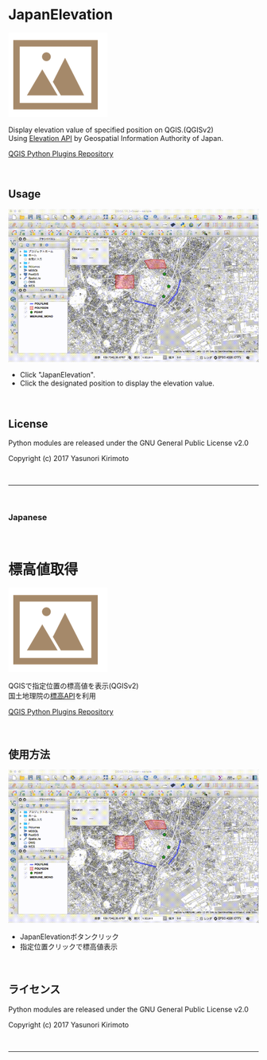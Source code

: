 # JapanElevation
![README01](./img/README01.png)

Display elevation value of specified position on QGIS.(QGISv2)  
Using [Elevation API](http://maps.gsi.go.jp/development/api.html) by Geospatial Information Authority of Japan.  

[QGIS Python Plugins Repository](https://plugins.qgis.org/plugins/JapanElevation)  

<br/>

## Usage
![README02](./img/README02.gif)
- Click "JapanElevation".
- Click the designated position to display the elevation value.

<br/>

## License
Python modules are released under the GNU General Public License v2.0

Copyright (c) 2017 Yasunori Kirimoto

<br/>

---

<br/>

### Japanese

<br/>

# 標高値取得
![README01](./img/README01.png)

QGISで指定位置の標高値を表示(QGISv2)  
国土地理院の[標高API](http://maps.gsi.go.jp/development/api.html)を利用

[QGIS Python Plugins Repository](https://plugins.qgis.org/plugins/JapanElevation)  

<br/>

##  使用方法
![README02](./img/README02.gif)
- JapanElevationボタンクリック  
- 指定位置クリックで標高値表示  

<br/>

## ライセンス
Python modules are released under the GNU General Public License v2.0

Copyright (c) 2017 Yasunori Kirimoto

<br/>

---
